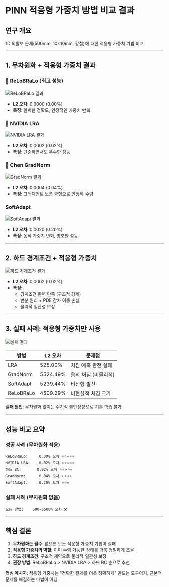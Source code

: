 # PINN 적응형 가중치 방법 비교 결과

## 연구 개요
1D 외팔보 문제(500mm, 10×10mm, 강철)에 대한 적응형 가중치 기법 비교

---

## 1. 무차원화 + 적응형 가중치 결과

### 🥇 ReLoBRaLo (최고 성능)
![ReLoBRaLo 결과](https://raw.githubusercontent.com/LeeHoGwon/PINN-Analysis-Report/main/images/relobralo_result.png)
- **L2 오차**: 0.0000 (0.00%)
- **특징**: 완벽한 정확도, 안정적인 가중치 변화

### 🥈 NVIDIA LRA  
![NVIDIA LRA 결과](https://raw.githubusercontent.com/LeeHoGwon/PINN-Analysis-Report/main/images/nvidia_lra_result.png)
- **L2 오차**: 0.0002 (0.02%)
- **특징**: 단순하면서도 우수한 성능

### 🥉 Chen GradNorm
![GradNorm 결과](https://raw.githubusercontent.com/LeeHoGwon/PINN-Analysis-Report/main/images/gradnorm_result.png)
- **L2 오차**: 0.0004 (0.04%)
- **특징**: 그래디언트 노름 균형으로 안정적 수렴

### SoftAdapt
![SoftAdapt 결과](https://raw.githubusercontent.com/LeeHoGwon/PINN-Analysis-Report/main/images/softadapt_result.png)
- **L2 오차**: 0.0020 (0.20%)
- **특징**: 동적 가중치 변화, 양호한 성능

---

## 2. 하드 경계조건 + 적응형 가중치

![하드 경계조건 결과](https://raw.githubusercontent.com/LeeHoGwon/PINN-Analysis-Report/main/images/hard_bc_result.png)
- **L2 오차**: 0.0002 (0.02%)
- **특징**: 
  - 경계조건 완벽 만족 (구조적 강제)
  - 변분 원리 + PDE 잔차 이중 손실
  - 물리적 일관성 보장

---

## 3. 실패 사례: 적응형 가중치만 사용

![실패 결과](https://raw.githubusercontent.com/LeeHoGwon/PINN-Analysis-Report/main/images/failure_results.png)

| 방법 | L2 오차 | 문제점 |
|------|---------|--------|
| LRA | 525.00% | 처짐 예측 완전 실패 |
| GradNorm | 5524.49% | 음의 처짐 (비물리적) |
| SoftAdapt | 5239.44% | 비선형 발산 |
| ReLoBRaLo | 4509.29% | 비현실적 처짐 크기 |

**실패 원인**: 무차원화 없이는 수치적 불안정성으로 기본 학습 불가

---

## 성능 비교 요약

### 성공 사례 (무차원화 적용)
```
ReLoBRaLo:     0.00% 오차 ⭐⭐⭐⭐⭐
NVIDIA LRA:    0.02% 오차 ⭐⭐⭐⭐⭐  
하드 BC:       0.02% 오차 ⭐⭐⭐⭐⭐
GradNorm:      0.04% 오차 ⭐⭐⭐⭐
SoftAdapt:     0.20% 오차 ⭐⭐⭐
```

### 실패 사례 (무차원화 없음)
```
모든 방법:    500~5500% 오차 ❌
```

---

## 핵심 결론

1. **무차원화는 필수**: 없으면 모든 적응형 가중치 기법이 실패
2. **적응형 가중치의 역할**: 이미 수렴 가능한 상태를 더욱 정밀하게 조율
3. **하드 경계조건**: 구조적 제약으로 물리적 일관성 보장
4. **권장 방법**: ReLoBRaLo > NVIDIA LRA > 하드 BC 순으로 추천

**핵심 메시지**: 적응형 가중치는 "정확한 결과를 더욱 정확하게" 만드는 도구이지, 근본적 문제를 해결하는 마법이 아님